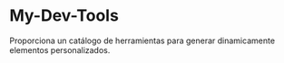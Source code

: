 # My-Dev-Tools
Proporciona un catálogo de herramientas para generar dinamicamente elementos personalizados.
